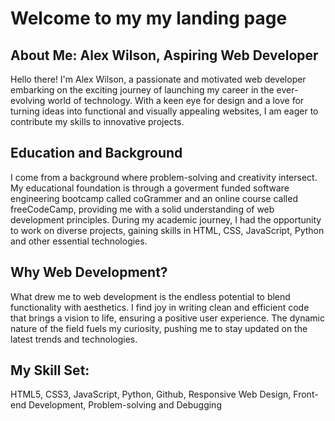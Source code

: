 # Welcome to my my landing page

## About Me: Alex Wilson, Aspiring Web Developer

Hello there! I'm Alex Wilson, a passionate and motivated web developer embarking on the exciting journey of launching my career in the ever-evolving world of technology. With a keen eye for design and a love for turning ideas into functional and visually appealing websites, I am eager to contribute my skills to innovative projects.

## Education and Background

I come from a background where problem-solving and creativity intersect. My educational foundation is through a goverment funded software engineering bootcamp called coGrammer and an online course called freeCodeCamp, providing me with a solid understanding of web development principles. During my academic journey, I had the opportunity to work on diverse projects, gaining skills in HTML, CSS, JavaScript, Python and other essential technologies.

## Why Web Development?
What drew me to web development is the endless potential to blend functionality with aesthetics. I find joy in writing clean and efficient code that brings a vision to life, ensuring a positive user experience. The dynamic nature of the field fuels my curiosity, pushing me to stay updated on the latest trends and technologies.

## My Skill Set:
HTML5, CSS3, JavaScript, Python, Github,
Responsive Web Design,
Front-end Development,
Problem-solving and Debugging

